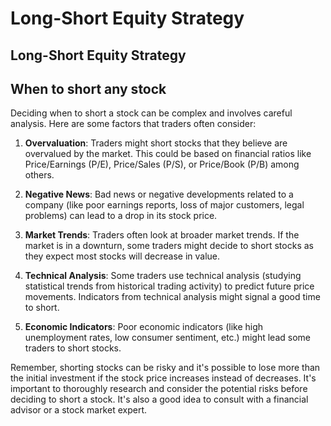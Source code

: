 # Long-Short Equity Strategy
## Long-Short Equity Strategy



## When to short any stock

Deciding when to short a stock can be complex and involves careful analysis. Here are some factors that traders often consider:

1. **Overvaluation**: Traders might short stocks that they believe are overvalued by the market. This could be based on financial ratios like Price/Earnings (P/E), Price/Sales (P/S), or Price/Book (P/B) among others.

2. **Negative News**: Bad news or negative developments related to a company (like poor earnings reports, loss of major customers, legal problems) can lead to a drop in its stock price.

3. **Market Trends**: Traders often look at broader market trends. If the market is in a downturn, some traders might decide to short stocks as they expect most stocks will decrease in value.

4. **Technical Analysis**: Some traders use technical analysis (studying statistical trends from historical trading activity) to predict future price movements. Indicators from technical analysis might signal a good time to short.

5. **Economic Indicators**: Poor economic indicators (like high unemployment rates, low consumer sentiment, etc.) might lead some traders to short stocks.

Remember, shorting stocks can be risky and it's possible to lose more than the initial investment if the stock price increases instead of decreases. It's important to thoroughly research and consider the potential risks before deciding to short a stock. It's also a good idea to consult with a financial advisor or a stock market expert.